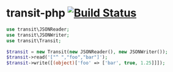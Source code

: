 # transit-php [![Build Status](https://travis-ci.org/honzabrecka/transit-php.svg?branch=master)](https://travis-ci.org/honzabrecka/transit-php)

```php
use transit\JSONReader;
use transit\JSONWriter;
use transit\Transit;

$transit = new Transit(new JSONReader(), new JSONWriter());
$transit->read('["^ ","foo","bar"]');
$transit->write([(object)['foo' => ['bar', true, 1.25]]]);
```